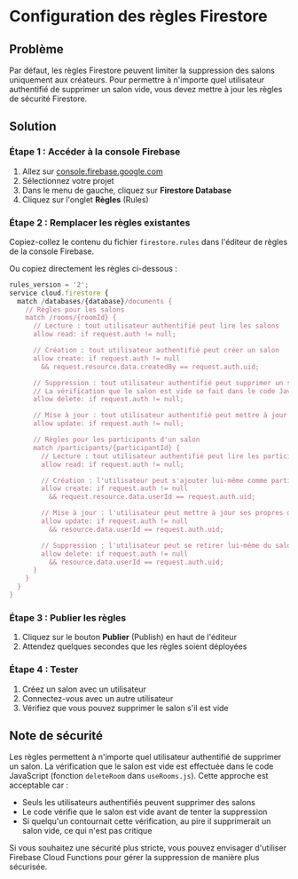 # Configuration des règles Firestore

## Problème

Par défaut, les règles Firestore peuvent limiter la suppression des salons uniquement aux créateurs. Pour permettre à n'importe quel utilisateur authentifié de supprimer un salon vide, vous devez mettre à jour les règles de sécurité Firestore.

## Solution

### Étape 1 : Accéder à la console Firebase

1. Allez sur [console.firebase.google.com](https://console.firebase.google.com)
2. Sélectionnez votre projet
3. Dans le menu de gauche, cliquez sur **Firestore Database**
4. Cliquez sur l'onglet **Règles** (Rules)

### Étape 2 : Remplacer les règles existantes

Copiez-collez le contenu du fichier `firestore.rules` dans l'éditeur de règles de la console Firebase.

Ou copiez directement les règles ci-dessous :

```javascript
rules_version = '2';
service cloud.firestore {
  match /databases/{database}/documents {
    // Règles pour les salons
    match /rooms/{roomId} {
      // Lecture : tout utilisateur authentifié peut lire les salons
      allow read: if request.auth != null;

      // Création : tout utilisateur authentifié peut créer un salon
      allow create: if request.auth != null
        && request.resource.data.createdBy == request.auth.uid;

      // Suppression : tout utilisateur authentifié peut supprimer un salon
      // La vérification que le salon est vide se fait dans le code JavaScript
      allow delete: if request.auth != null;

      // Mise à jour : tout utilisateur authentifié peut mettre à jour (pour les rounds, etc.)
      allow update: if request.auth != null;

      // Règles pour les participants d'un salon
      match /participants/{participantId} {
        // Lecture : tout utilisateur authentifié peut lire les participants
        allow read: if request.auth != null;

        // Création : l'utilisateur peut s'ajouter lui-même comme participant
        allow create: if request.auth != null
          && request.resource.data.userId == request.auth.uid;

        // Mise à jour : l'utilisateur peut mettre à jour ses propres données
        allow update: if request.auth != null
          && resource.data.userId == request.auth.uid;

        // Suppression : l'utilisateur peut se retirer lui-même du salon
        allow delete: if request.auth != null
          && resource.data.userId == request.auth.uid;
      }
    }
  }
}
```

### Étape 3 : Publier les règles

1. Cliquez sur le bouton **Publier** (Publish) en haut de l'éditeur
2. Attendez quelques secondes que les règles soient déployées

### Étape 4 : Tester

1. Créez un salon avec un utilisateur
2. Connectez-vous avec un autre utilisateur
3. Vérifiez que vous pouvez supprimer le salon s'il est vide

## Note de sécurité

Les règles permettent à n'importe quel utilisateur authentifié de supprimer un salon. La vérification que le salon est vide est effectuée dans le code JavaScript (fonction `deleteRoom` dans `useRooms.js`). Cette approche est acceptable car :

- Seuls les utilisateurs authentifiés peuvent supprimer des salons
- Le code vérifie que le salon est vide avant de tenter la suppression
- Si quelqu'un contournait cette vérification, au pire il supprimerait un salon vide, ce qui n'est pas critique

Si vous souhaitez une sécurité plus stricte, vous pouvez envisager d'utiliser Firebase Cloud Functions pour gérer la suppression de manière plus sécurisée.
